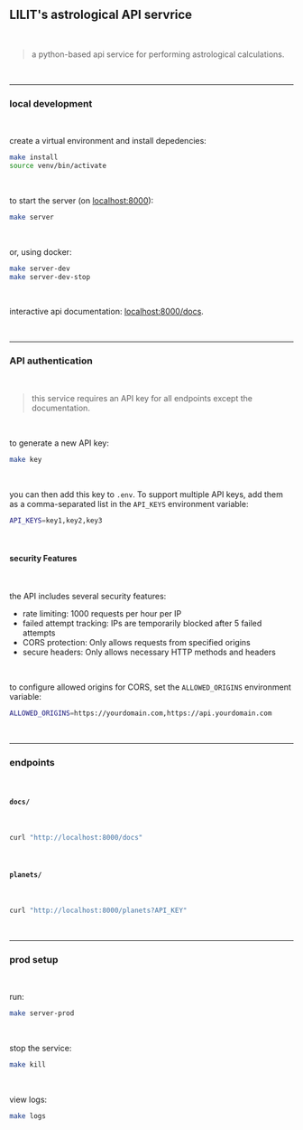 ## LILIT's astrological API servrice

<br>

> a python-based api service for performing astrological calculations.

<br>

---

### local development

<br>

create a virtual environment and install depedencies:

```bash
make install
source venv/bin/activate
```

<br>

to start the server (on [localhost:8000](http://localhost:8000)):

```bash
make server
```

<br>

or, using docker:

```bash
make server-dev
make server-dev-stop
```

<br>

interactive api documentation: [localhost:8000/docs](http://localhost:8000/docs).

<br>

---

### API authentication

<br>

> this service requires an API key for all endpoints except the documentation. 

<br>

to generate a new API key:

```bash
make key
```

<br>

you can then add this key to `.env`. To support multiple API keys, add them as a comma-separated list in the `API_KEYS` environment variable:

```bash
API_KEYS=key1,key2,key3
```

<br>

#### security Features

<br>

the API includes several security features:

- rate limiting: 1000 requests per hour per IP
- failed attempt tracking: IPs are temporarily blocked after 5 failed attempts
- CORS protection: Only allows requests from specified origins
- secure headers: Only allows necessary HTTP methods and headers

<br>

to configure allowed origins for CORS, set the `ALLOWED_ORIGINS` environment variable:

```bash
ALLOWED_ORIGINS=https://yourdomain.com,https://api.yourdomain.com
```

<br>

---

### endpoints

<br>

#### `docs/`

<br>

```bash
curl "http://localhost:8000/docs"
```    

<br>

#### `planets/`

<br>

```bash
curl "http://localhost:8000/planets?API_KEY"
```    

<br>

---

### prod setup

<br>

run:

```bash
make server-prod
```

<br>

stop the service:

```bash
make kill
```

<br>

view logs:

```bash
make logs
```
